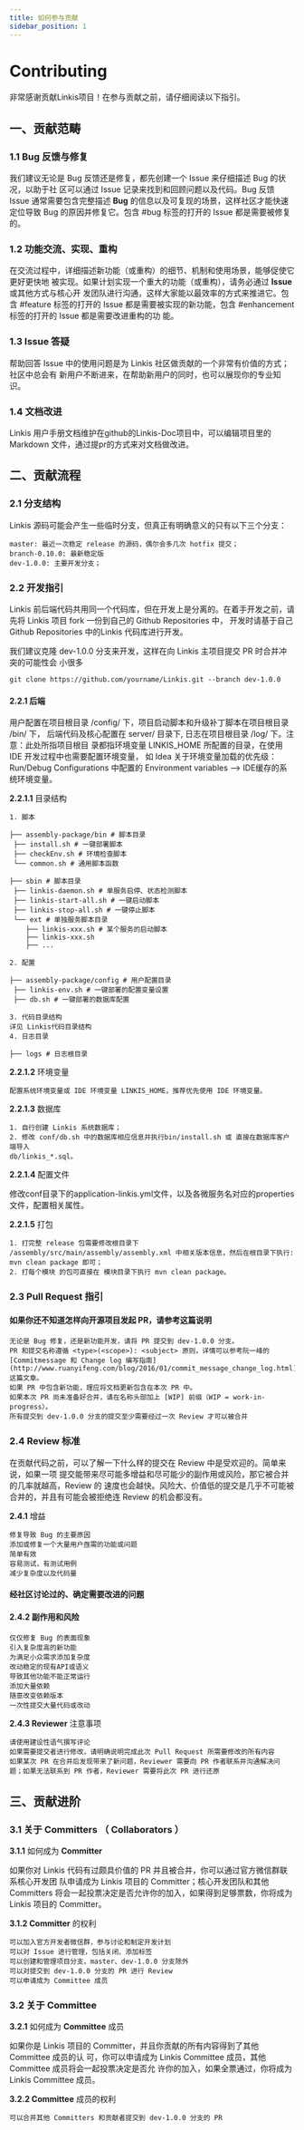 ```yaml
---
title: 如何参与贡献
sidebar_position: 1
---
```

# Contributing

非常感谢贡献Linkis项目！在参与贡献之前，请仔细阅读以下指引。

## 一、贡献范畴

### 1.1 Bug 反馈与修复

我们建议无论是 Bug 反馈还是修复，都先创建一个 Issue 来仔细描述 Bug 的状况，以助于社
区可以通过 Issue 记录来找到和回顾问题以及代码。Bug 反馈 Issue 通常需要包含完整描述
**Bug** 的信息以及可复现的场景，这样社区才能快速定位导致 Bug 的原因并修复它。包含
#bug 标签的打开的 Issue 都是需要被修复的。

### 1.2 功能交流、实现、重构

在交流过程中，详细描述新功能（或重构）的细节、机制和使用场景，能够促使它更好更快地
被实现。如果计划实现一个重大的功能（或重构），请务必通过 **Issue** 或其他方式与核心开
发团队进行沟通，这样大家能以最效率的方式来推进它。包含 #feature 标签的打开的 Issue
都是需要被实现的新功能，包含 #enhancement 标签的打开的 Issue 都是需要改进重构的功
能。

### 1.3 Issue 答疑

帮助回答 Issue 中的使用问题是为 Linkis 社区做贡献的一个非常有价值的方式；社区中总会有
新用户不断进来，在帮助新用户的同时，也可以展现你的专业知识。

### 1.4 文档改进

Linkis 用户手册文档维护在github的Linkis-Doc项目中，可以编辑项目里的 Markdown 文件，通过提pr的方式来对文档做改进。

## 二、贡献流程

### 2.1 分支结构

Linkis 源码可能会产生一些临时分支，但真正有明确意义的只有以下三个分支：

```
master: 最近一次稳定 release 的源码，偶尔会多几次 hotfix 提交；
branch-0.10.0: 最新稳定版
dev-1.0.0: 主要开发分支；
```

### 2.2 开发指引

Linkis 前后端代码共用同一个代码库，但在开发上是分离的。在着手开发之前，请先将 Linkis
项目 fork 一份到自己的 Github Repositories 中， 开发时请基于自己 Github Repositories 中的Linkis 代码库进行开发。

我们建议克隆 dev-1.0.0 分支来开发，这样在向 Linkis 主项目提交 PR 时合并冲突的可能性会
小很多

```
git clone https://github.com/yourname/Linkis.git --branch dev-1.0.0
```
#### 2.2.1 后端

用户配置在项目根目录 /config/ 下，项目启动脚本和升级补丁脚本在项目根目录 /bin/ 下，
后端代码及核心配置在 server/ 目录下, 日志在项目根目录 /log/ 下。注意：此处所指项目根目
录都指环境变量 LINKIS_HOME 所配置的目录，在使用 IDE 开发过程中也需要配置环境变量，
如 Idea 关于环境变量加载的优先级：Run/Debug Configurations 中配置的 Environment
variables —> IDE缓存的系统环境变量。

**2.2.1.1** 目录结构

```
1. 脚本
```
```
├── assembly-package/bin # 脚本目录
 ├── install.sh # 一键部署脚本
 ├── checkEnv.sh # 环境检查脚本
 └── common.sh # 通用脚本函数
```
```
├── sbin # 脚本目录
 ├── linkis-daemon.sh # 单服务启停、状态检测脚本
 ├── linkis-start-all.sh # 一键启动脚本
 ├── linkis-stop-all.sh # 一键停止脚本
 └── ext # 单独服务脚本目录
    ├── linkis-xxx.sh # 某个服务的启动脚本
    ├── linkis-xxx.sh 
    ├── ...
```
    
```
2. 配置
```
```
├── assembly-package/config # 用户配置目录
 ├── linkis-env.sh # 一键部署的配置变量设置
 ├── db.sh # 一键部署的数据库配置
```
```
3. 代码目录结构
详见 Linkis代码目录结构
4. 日志目录
```
```
├── logs # 日志根目录
```
**2.2.1.2** 环境变量


```
配置系统环境变量或 IDE 环境变量 LINKIS_HOME，推荐优先使用 IDE 环境变量。
```
**2.2.1.3** 数据库

```
1. 自行创建 Linkis 系统数据库；
2. 修改 conf/db.sh 中的数据库相应信息并执行bin/install.sh 或 直接在数据库客户端导入
db/linkis_*.sql。
```
**2.2.1.4** 配置文件

修改conf目录下的application-linkis.yml文件，以及各微服务名对应的properties文件，配置相关属性。

**2.2.1.5** 打包

```
1. 打完整 release 包需要修改根目录下 /assembly/src/main/assembly/assembly.xml 中相关版本信息，然后在根目录下执行: mvn clean package 即可；
2. 打每个模块 的包可直接在 模块目录下执行 mvn clean package。
```
### 2.3 Pull Request 指引

#### 如果你还不知道怎样向开源项目发起 PR，请参考这篇说明

```
无论是 Bug 修复，还是新功能开发，请将 PR 提交到 dev-1.0.0 分支。
PR 和提交名称遵循 <type>(<scope>): <subject> 原则，详情可以参考阮一峰的[Commitmessage 和 Change log 编写指南](http://www.ruanyifeng.com/blog/2016/01/commit_message_change_log.html) 这篇文章。
如果 PR 中包含新功能，理应将文档更新包含在本次 PR 中。
如果本次 PR 尚未准备好合并，请在名称头部加上 [WIP] 前缀（WIP = work-in-
progress）。
所有提交到 dev-1.0.0 分支的提交至少需要经过一次 Review 才可以被合并
```
### 2.4 Review 标准

在贡献代码之前，可以了解一下什么样的提交在 Review 中是受欢迎的。简单来说，如果一项
提交能带来尽可能多增益和尽可能少的副作用或风险，那它被合并的几率就越高，Review 的
速度也会越快。风险大、价值低的提交是几乎不可能被合并的，并且有可能会被拒绝连
Review 的机会都没有。

**2.4.1** 增益

```
修复导致 Bug 的主要原因
添加或修复一个大量用户亟需的功能或问题
简单有效
容易测试，有测试用例
减少复杂度以及代码量
```

#### 经社区讨论过的、确定需要改进的问题

#### 2.4.2 副作用和风险

```
仅仅修复 Bug 的表面现象
引入复杂度高的新功能
为满足小众需求添加复杂度
改动稳定的现有API或语义
导致其他功能不能正常运行
添加大量依赖
随意改变依赖版本
一次性提交大量代码或改动
```
**2.4.3 Reviewer** 注意事项

```
请使用建设性语气撰写评论
如果需要提交者进行修改，请明确说明完成此次 Pull Request 所需要修改的所有内容
如果某次 PR 在合并后发现带来了新问题，Reviewer 需要向 PR 作者联系并沟通解决问
题；如果无法联系到 PR 作者，Reviewer 需要将此次 PR 进行还原
```
## 三、贡献进阶

### 3.1 关于 Committers （ Collaborators ）

**3.1.1** 如何成为 **Committer**

如果你对 Linkis 代码有过颇具价值的 PR 并且被合并，你可以通过官方微信群联系核心开发团
队申请成为 Linkis 项目的 Committer；核心开发团队和其他 Committers 将会一起投票决定是否允许你的加入，如果得到足够票数，你将成为 Linkis 项目的 Committer。

**3.1.2 Committer** 的权利

```
可以加入官方开发者微信群，参与讨论和制定开发计划
可以对 Issue 进行管理，包括关闭、添加标签
可以创建和管理项目分支，master、dev-1.0.0 分支除外
可以对提交到 dev-1.0.0 分支的 PR 进行 Review
可以申请成为 Committee 成员
```
### 3.2 关于 Committee

**3.2.1** 如何成为 **Committee** 成员


如果你是 Linkis 项目的 Committer，并且你贡献的所有内容得到了其他 Committee 成员的认
可，你可以申请成为 Linkis Committee 成员，其他 Committee 成员将会一起投票决定是否允
许你的加入，如果全票通过，你将成为 Linkis Committee 成员。

**3.2.2 Committee** 成员的权利

```
可以合并其他 Committers 和贡献者提交到 dev-1.0.0 分支的 PR
```


